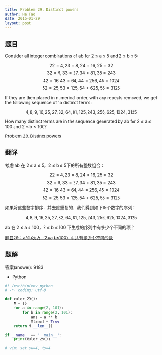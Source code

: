```yaml
---
title: Problem 29. Distinct powers
author: He Tao
date: 2015-01-29
layout: post
---
```


## 题目


Consider all integer combinations of ab for 2 ≤ a ≤ 5 and 2 ≤ b ≤ 5:

$$ 22=4, 23=8, 24=16, 25=32 $$
$$ 32=9, 33=27, 34=81, 35=243 $$
$$ 42=16, 43=64, 44=256, 45=1024 $$
$$ 52=25, 53=125, 54=625, 55=3125 $$

If they are then placed in numerical order, with any repeats removed, we get the following sequence of 15 distinct terms:
<!--more-->
$$ 4, 8, 9, 16, 25, 27, 32, 64, 81, 125, 243, 256, 625, 1024, 3125 $$

How many distinct terms are in the sequence generated by ab for 2 ≤ a ≤ 100 and 2 ≤ b ≤ 100?

[Problem 29. Distinct powers](https://projecteuler.net/problem=29 "Problem 29")

## 翻译
考虑 ab 在 2 ≤ a ≤ 5，2 ≤ b ≤ 5下的所有整数组合：

$$ 22=4, 23=8, 24=16, 25=32 $$
$$ 32=9, 33=27, 34=81, 35=243 $$
$$ 42=16, 43=64, 44=256, 45=1024 $$
$$ 52=25, 53=125, 54=625, 55=3125 $$

如果将这些数字排序，并去除重复的，我们得到如下15个数字的序列：

$$ 4, 8, 9, 16, 25, 27, 32, 64, 81, 125, 243, 256, 625, 1024, 3125 $$

ab 在 2 ≤ a ≤ 100，2 ≤ b ≤ 100 下生成的序列中有多少个不同的项？

[题目29：a的b次方（2≤a,b≤100）中共有多少个不同的数](http://pe.spiritzhang.com/index.php/2011-05-11-09-44-54/30-29ab2ab100 "题目29")

## 题解

答案(answer): 9183

+ Python

```python
#! /usr/bin/env python
# -*- coding: utf-8

def euler_29():
    M = {}
    for a in range(2, 101):
        for b in range(2, 101):
            ans = a ** b
            M[ans] = True
    return M.__len__()

if __name__ == '__main__':
    print(euler_29())

# vim: set sw=4, ts=4
```
